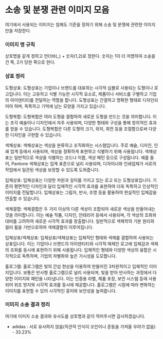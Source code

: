 # 소송 및 분쟁 관련 이미지 모음
여기에서 사용되는 이미지는 침해도 기준을 정하기 위해 소송 및 분쟁에 관련한 이미지만을 저장한다.
### 이미지 명 규칙
상호명을 같게 정하고 언더바(_) + 숫자(1,2)로 정한다. 
숫자는 1이 더 저명하여 소송을 건 쪽, 2가 당한 쪽으로 한다.

### 상표 정리
도형상표: 도형상표는 기업이나 브랜드를 대표하는 시각적 심볼로 사용되는 도형이나 로고입니다. 이는 고유하고 식별 가능한 시각적 요소로, 제품이나 서비스를 구별하고 기업의 아이덴티티를 전달하는 역할을 합니다. 도형상표는 간결하고 명확한 형태로 디자인되어야 하며, 독특하고 기억에 남는 모양을 가지고 있습니다. 

도형복합: 도형복합은 여러 도형을 결합하여 새로운 도형을 만드는 것을 의미합니다. 이는 조각 예술이나 디자인에서 자주 사용되며, 다양한 형태와 구성을 통해 창의적인 효과를 얻을 수 있습니다. 도형복합은 다른 도형의 크기, 위치, 회전 등을 조절함으로써 다양한 디자인을 구현할 수 있습니다. 

색채상표: 색채상표는 색상을 분류하고 조직화하는 시스템입니다. 주로 예술, 디자인, 인쇄 업계 등에서 사용되며, 색상을 정확하게 표현하고 식별하기 위해 사용됩니다. 색채상표는 일반적으로 색상을 식별하는 코드나 이름, 색상 패턴 등으로 구성됩니다. 예를 들어, Pantone 색채상표는 업계 표준으로 널리 사용되며, 디자이너와 인쇄업체가 서로의 작업에서 일관된 색상을 보장할 수 있도록 도와줍니다. 

입체상표: 입체상표는 다양한 차원과 깊이를 가지고 있는 로고 또는 도형상표입니다. 기존의 평면적인 디자인과 달리 입체적인 시각적 효과를 표현하여 더욱 독특하고 인상적인 이미지를 전달합니다. 입체상표는 그림자, 반사, 조명 등을 활용하여 현실적인 입체감을 연출할 수 있습니다. 

색체결합: 색체결합은 두 가지 이상의 다른 색상이 조합되어 새로운 색상을 만들어내는 것을 의미합니다. 이는 예술 작품, 디자인, 인테리어 등에서 사용되며, 각 색상의 조화와 대비를 고려하여 새로운 시각적 효과를 창출합니다. 일반적으로 색채학의 기본 원리와 컬러 휠을 기반으로하여 색체결합이 이루어집니다. 

입체상표/색체상표: 입체상표/색체상표는 입체적인 형태와 색채를 결합하여 사용되는 상표입니다. 이는 기업이나 브랜드의 아이덴티티와 시각적 매체인 로고에 입체감과 색채의 조화를 동시에 표현하기 위해 사용됩니다. 입체적인 형태와 다양한 색상의 융합은 시각적으로 독특하며, 기업의 차별화와 높은 가시성을 도모합니다. 

홀로그램: 홀로그램은 빛의 간섭 현상을 이용하여 만들어진 3차원적이고 입체적인 이미지입니다. 보통은 반사형 홀로그램으로 널리 사용되며, 빛을 받아 반사하는 과정에서 다양한 이미지와 패턴을 나타냅니다. 이는 인증용 라벨, 제품 포장, 보안 시스템 등에 사용되어 위조 방지와 시각적 효과를 동시에 제공합니다. 홀로그램은 시점에 따라 변화하는 이미지를 표현할 수 있어 시각적인 흥미와 보안성을 높여줍니다.





### 이미지 소송 결과 정리
여기에 이미지 소송 결과와 유사도를 상호명과 같이 적어주시면 감사하겠습니다.
- adidas : 서로 유사하지 않음(직관적 인식이 오인이나 혼동을 가져올 우려가 없음) - 33.23%


